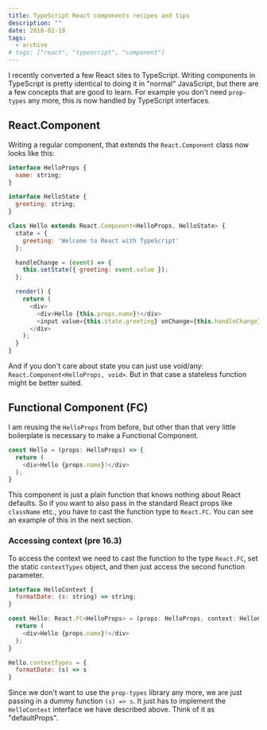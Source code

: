 ```yaml
---
title: TypeScript React components recipes and tips
description: ""
date: 2018-02-18
tags:
  - archive
# tags: ["react", "typescript", "component"]
---
```


I recently converted a few React sites to TypeScript. Writing components in TypeScript is pretty identical to doing it in "normal" JavaScript, but there are a few concepts that are good to learn. For example you don't need `prop-types` any more, this is now handled by TypeScript interfaces.

<!-- more-->


## React.Component

Writing a regular component, that extends the `React.Component` class now looks like this:

```js
interface HelloProps {
  name: string;
}

interface HelloState {
  greeting: string;
}

class Hello extends React.Component<HelloProps, HelloState> {
  state = {
    greeting: 'Welcome to React with TypeScript'
  };

  handleChange = (event) => {
    this.setState({ greeting: event.value });
  };

  render() {
    return (
      <div>
        <div>Hello {this.props.name}!</div>
        <input value={this.state.greeting} onChange={this.handleChange} />
      </div>
    );
  }
}
```

And if you don't care about state you can just use void/any: `React.Component<HelloProps, void>`. But in that case a stateless function might be better suited.


## Functional Component (FC)

I am reusing the `HelloProps` from before, but other than that very little boilerplate is necessary to make a Functional Component.

```js
const Hello = (props: HelloProps) => {
  return (
    <div>Hello {props.name}!</div>
  );
}
```

This component is just a plain function that knows nothing about React defaults. So if you want to also pass in the standard React props like `className` etc., you have to cast the function type to `React.FC`. You can see an example of this in the next section.


### Accessing context (pre 16.3)

To access the context we need to cast the function to the type `React.FC`, set the static `contextTypes` object, and then just access the second function parameter.

```js
interface HelloContext {
  formatDate: (s: string) => string;
}

const Hello: React.FC<HelloProps> = (props: HelloProps, context: HelloContext) => {
  return (
    <div>Hello {props.name}!</div>
  );
}

Hello.contextTypes = {
  formatDate: (s) => s
}
```

Since we don't want to use the `prop-types` library any more, we are just passing in a dummy function `(s) => s`. It just has to implement the `HelloContext` interface we have described above. Think of it as "defaultProps".
